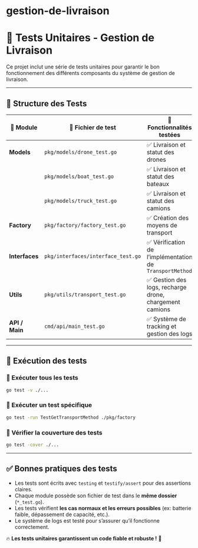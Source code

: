 # gestion-de-livraison

# 🧪 Tests Unitaires - Gestion de Livraison

Ce projet inclut une série de tests unitaires pour garantir le bon fonctionnement des différents composants du système de gestion de livraison.

---

## 📂 Structure des Tests

| 📁 Module     | 🧪 Fichier de test               | 🔎 Fonctionnalités testées |
|--------------|--------------------------------|----------------------|
| **Models**   | `pkg/models/drone_test.go`     | ✅ Livraison et statut des drones |
|              | `pkg/models/boat_test.go`      | ✅ Livraison et statut des bateaux |
|              | `pkg/models/truck_test.go`     | ✅ Livraison et statut des camions |
| **Factory**  | `pkg/factory/factory_test.go`  | ✅ Création des moyens de transport |
| **Interfaces** | `pkg/interfaces/interface_test.go` | ✅ Vérification de l’implémentation de `TransportMethod` |
| **Utils**    | `pkg/utils/transport_test.go`  | ✅ Gestion des logs, recharge drone, chargement camions |
| **API / Main** | `cmd/api/main_test.go`        | ✅ Système de tracking et gestion des logs |

---

## 🚀 **Exécution des tests**

### 🔹 Exécuter **tous les tests**
```sh
go test -v ./...
```

### 🔹 Exécuter un test spécifique
```sh
go test -run TestGetTransportMethod ./pkg/factory
```

### 🔹 Vérifier la couverture des tests
```sh
go test -cover ./...
```

---

## ✅ **Bonnes pratiques des tests**
- Les tests sont écrits avec `testing` et `testify/assert` pour des assertions claires.
- Chaque module possède son fichier de test dans le **même dossier** (`*_test.go`).
- Les tests vérifient **les cas normaux et les erreurs possibles** (ex: batterie faible, dépassement de capacité, etc.).
- Le système de logs est testé pour s’assurer qu’il fonctionne correctement.


🔥 **Les tests unitaires garantissent un code fiable et robuste !** 🚀

